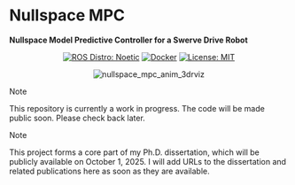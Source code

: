 # Nullspace MPC
**Nullspace Model Predictive Controller for a Swerve Drive Robot**

<div align="center">

[![ROS Distro: Noetic](https://img.shields.io/badge/ROS-Noetic-red.svg)](https://wiki.ros.org/noetic)
[![Docker](https://img.shields.io/badge/-Docker-EEE.svg?logo=docker&style=flat)](https://www.docker.com/)
[![License: MIT](https://img.shields.io/badge/License-MIT-blue.svg)](https://opensource.org/licenses/MIT)

<!-- eyecatch movie -->
![nullspace_mpc_anim_3drviz](./media/nullspace_mpc_anim_3drviz.gif)

</div>

> [!NOTE]
> This repository is currently a work in progress. The code will be made public soon. Please check back later.

> [!NOTE]
> This project forms a core part of my Ph.D. dissertation, which will be publicly available on October 1, 2025. I will add URLs to the dissertation and related publications here as soon as they are available.
